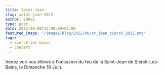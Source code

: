 ```yaml
---
title: Saint-Jean
slug: saint-jean-2022
author: EMAVS
type: post
date: 2022-06-08T15:00:00+02:00
featured_image: '/images/blog/2022/06/st_jean_sierck_2022.png'
tags:
  - sierck-les-bains
  - concert
---
```


Venez voir nos élèves à l'occasion du feu de la Saint-Jean de Sierck-Les-Bains, le 
Dimanche 19 Juin.
